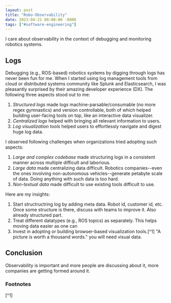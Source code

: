 ```yaml
---
layout: post
title: "Robo-Observability"
date: 2023-04-21 00:00:00 -0800
tags: ["#software-engineering"]
---
```


I care about observability in the context of debugging and monitoring robotics systems.
<!-- Here are some issues I've faced before with logs and metrics and some insights I have on on this topic. -->

## Logs

Debugging (e.g., ROS-based) robotics systems by digging through logs has never been fun for me.
When I started using log management tools from cloud or distributed systems community like Splunk and Elasticsearch, I was pleasantly surprised by their amazing developer experience (DX).
The following three aspects stood out to me:

1. _Structured logs_ made logs machine-parsable/consumable (no more regex gymnastics) and version controllable, both of which helped building user-facing tools on top, like an interactive data visualizer.
1. _Centralized logs_ helped with bringing all relevant information to users.
1. _Log visualization tools_ helped users to effortlessly navigate and digest huge log data.

I observed following challenges when organizations tried adopting such aspects:

1. _Large and complex codebase_ made structuring logs in a consistent manner across multiple difficult and laborious.
1. _Large data_ made centralizing data difficult. Robotics companies--even the ones involving non-autonomous vehicles--generate petabyte scale of data. Doing anything with such data is too hard.
1. _Non-textual data_ made difficult to use existing tools difficult to use.

Here are my insights:

1. Start structructring log by adding meta data. Robot id, customer id, etc. 
Once some structure is there, discuss with teams to improve it.
Also already structured part.
1. Treat different datatypes (e.g., ROS topics) as separately. This helps moving data easier as one can 
1. Invest in adopting or building browser-based visualization tools.[^1] "A picture is worth a thousand words." you will need visual data. <!-- and RVIZ won't -->

## Conclusion

Observability is important and more people are discussing about it, more companies are getting formed around it.


### Footnotes

[^1]